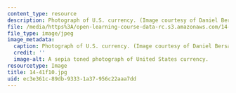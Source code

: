 ```yaml
---
content_type: resource
description: Photograph of U.S. currency. (Image courtesy of Daniel Bersak.)
file: /media/https%3A/open-learning-course-data-rc.s3.amazonaws.com/14-41-public-finance-and-public-policy-fall-2010/ec3e361c89db93331a37956c22aaa7dd_14-41f10.jpg
file_type: image/jpeg
image_metadata:
  caption: Photograph of U.S. currency. (Image courtesy of Daniel Bersak.)
  credit: ''
  image-alt: A sepia toned photograph of United States currency.
resourcetype: Image
title: 14-41f10.jpg
uid: ec3e361c-89db-9333-1a37-956c22aaa7dd
---
```

